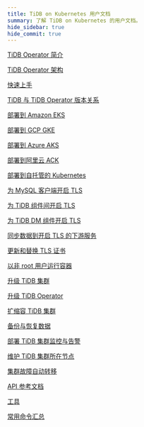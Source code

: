 ```yaml
---
title: TiDB on Kubernetes 用户文档
summary: 了解 TiDB on Kubernetes 的用户文档。
hide_sidebar: true
hide_commit: true
---
```


<LearningPathContainer platform="tidb-operator" title="TiDB on Kubernetes" subTitle="使用 PingCAP 提供的 TiDB Operator，你可以在公有云或私有部署的 Kubernetes 集群上自动运维 TiDB 集群，实现 TiDB 在 Kubernetes 上的无缝运行。">

<LearningPath label="了解" icon="cloud1">

[TiDB Operator 简介](https://docs.pingcap.com/zh/tidb-in-kubernetes/v1.4/tidb-operator-overview)

[TiDB Operator 架构](https://docs.pingcap.com/zh/tidb-in-kubernetes/v1.4/architecture)

[快速上手](https://docs.pingcap.com/zh/tidb-in-kubernetes/v1.4/get-started)

[TiDB 与 TiDB Operator 版本关系](https://docs.pingcap.com/zh/tidb-in-kubernetes/v1.4/tidb-operator-overview)

</LearningPath>

<LearningPath label="部署" icon="deploy">

[部署到 Amazon EKS](https://docs.pingcap.com/zh/tidb-in-kubernetes/v1.4/deploy-on-aws-eks)

[部署到 GCP GKE](https://docs.pingcap.com/zh/tidb-in-kubernetes/v1.4/deploy-on-gcp-gke)

[部署到 Azure AKS](https://docs.pingcap.com/zh/tidb-in-kubernetes/v1.4/deploy-on-azure-aks)

[部署到阿里云 ACK](https://docs.pingcap.com/zh/tidb-in-kubernetes/v1.4/deploy-on-alibaba-cloud)

[部署到自托管的 Kubernetes](https://docs.pingcap.com/zh/tidb-in-kubernetes/v1.4/prerequisites)

</LearningPath>

<LearningPath label="安全" icon="cloud3">

[为 MySQL 客户端开启 TLS](https://docs.pingcap.com/zh/tidb-in-kubernetes/v1.4/enable-tls-for-mysql-client)

[为 TiDB 组件间开启 TLS](https://docs.pingcap.com/zh/tidb-in-kubernetes/v1.4/enable-tls-between-components)

[为 TiDB DM 组件开启 TLS](https://docs.pingcap.com/zh/tidb-in-kubernetes/v1.4/enable-tls-for-dm)

[同步数据到开启 TLS 的下游服务](https://docs.pingcap.com/zh/tidb-in-kubernetes/v1.4/enable-tls-for-ticdc-sink)

[更新和替换 TLS 证书](https://docs.pingcap.com/zh/tidb-in-kubernetes/v1.4/renew-tls-certificate)

[以非 root 用户运行容器](https://docs.pingcap.com/zh/tidb-in-kubernetes/v1.4/containers-run-as-non-root-user)

</LearningPath>

<LearningPath label="运维" icon="maintain">

[升级 TiDB 集群](https://docs.pingcap.com/zh/tidb-in-kubernetes/v1.4/upgrade-a-tidb-cluster)

[升级 TiDB Operator](https://docs.pingcap.com/zh/tidb-in-kubernetes/v1.4/upgrade-tidb-operator)

[扩缩容 TiDB 集群](https://docs.pingcap.com/zh/tidb-in-kubernetes/v1.4/scale-a-tidb-cluster)

[备份与恢复数据](https://docs.pingcap.com/zh/tidb-in-kubernetes/v1.4/backup-restore-overview)

[部署 TiDB 集群监控与告警](https://docs.pingcap.com/zh/tidb-in-kubernetes/v1.4/monitor-a-tidb-cluster)

[维护 TiDB 集群所在节点](https://docs.pingcap.com/zh/tidb-in-kubernetes/v1.4/maintain-a-kubernetes-node)

[集群故障自动转移](https://docs.pingcap.com/zh/tidb-in-kubernetes/v1.4/use-auto-failover)

</LearningPath>

<LearningPath label="参考" icon="cloud-dev">

[API 参考文档](https://github.com/pingcap/tidb-operator/blob/master/docs/api-references/docs.md)

[工具](https://docs.pingcap.com/zh/tidb-in-kubernetes/v1.4/tidb-toolkit)

[常用命令汇总](https://docs.pingcap.com/zh/tidb-in-kubernetes/v1.4/cheat-sheet)

</LearningPath>

</LearningPathContainer>
